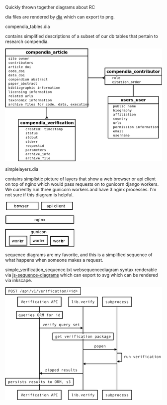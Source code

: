 Quickly thrown together diagrams about RC

dia files are rendered by [dia](https://wiki.gnome.org/Apps/Dia) which can export to png.

compendia_tables.dia

contains simplified descriptions of a subset of our db tables that pertain to research compendia.

![compendia tables](compendia_tables.png)

simplelayers.dia

contains simplistic picture of layers that show a web browser or api client on top of nginx which would pass requests on to gunicorn django workers. We currently run three gunicorn workers and have 3 nginx processes. I'm not sure if this diagram is helpful.

![simple web layers](simplelayers.png)

sequence diagrams are my favorite, and this is a simplified sequence of what happens when someone makes a request.

simple\_verification\_sequence.txt websequencediagram syntax renderable via [js-sequence-diagrams](http://bramp.github.io/js-sequence-diagrams/) which can export to svg which can be rendered via inkscape.

![verification sequence](simple_verification_sequence.png)
